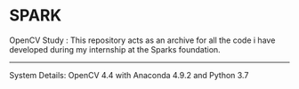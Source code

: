 # SPARK
OpenCV Study : This repository acts as an archive for all the code i have developed during my internship at the Sparks foundation. 
*****
System Details: OpenCV 4.4 with Anaconda 4.9.2 and Python 3.7
